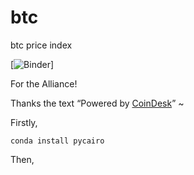 ﻿# btc
btc price index

[![Binder](https://mybinder.org/badge.svg)]

For the Alliance!

Thanks the text “Powered by [CoinDesk](https://www.coindesk.com/price/)” ~

Firstly, 

```
conda install pycairo
```

Then,

```

```